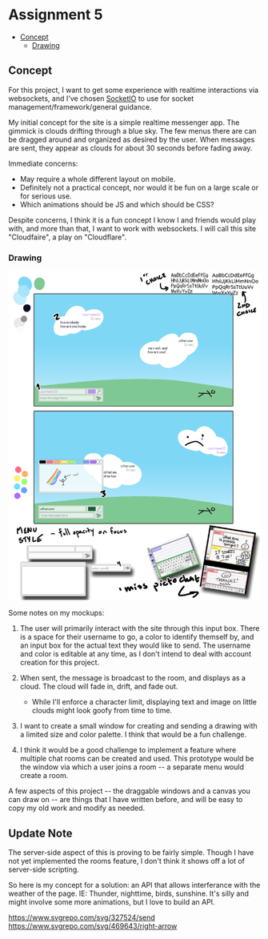 # Assignment 5

- [Concept](#concept)
    - [Drawing](#drawing)


## Concept

For this project, I want to get some experience with realtime interactions via websockets, and I've chosen [SocketIO](https://socket.io/) to use for socket management/framework/general guidance.

My initial concept for the site is a simple realtime messenger app. The gimmick is clouds drifting through a blue sky. The few menus there are can be dragged around and organized as desired by the user. When messages are sent, they appear as clouds for about 30 seconds before fading away.

Immediate concerns:
- May require a whole different layout on mobile.
- Definitely not a practical concept, nor would it be fun on a large scale or for serious use.
- Which animations should be JS and which should be CSS?

Despite concerns, I think it is a fun concept I know I and friends would play with, and more than that, I want to work with websockets. I will call this site "Cloudfaire", a play on "Cloudflare".

### Drawing

![Site concept](./readme-src/concept.png)

Some notes on my mockups:

1. The user will primarily interact with the site through this input box. There is a space for their username to go, a color to identify themself by, and an input box for the actual text they would like to send. The username and color is editable at any time, as I don't intend to deal with account creation for this project.

2. When sent, the message is broadcast to the room, and displays as a cloud. The cloud will fade in, drift, and fade out.
    - While I'll enforce a character limit, displaying text and image on little clouds might look goofy from time to time.

3. I want to create a small window for creating and sending a drawing with a limited size and color palette. I think that would be a fun challenge.

4. I think it would be a good challenge to implement a feature where multiple chat rooms can be created and used. This prototype would be the window via which a user joins a room -- a separate menu would create a room.

A few aspects of this project -- the draggable windows and a canvas you can draw on -- are things that I have written before, and will be easy to copy my old work and modify as needed. 


## Update Note

The server-side aspect of this is proving to be fairly simple. Though I have not yet implemented the rooms feature, I don't think it shows off a lot of server-side scripting.

So here is my concept for a solution: an API that allows interferance with the weather of the page. IE: Thunder, nighttime, birds, sunshine. It's silly and might involve some more animations, but I love to build an API.


https://www.svgrepo.com/svg/327524/send
https://www.svgrepo.com/svg/469643/right-arrow
